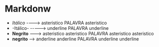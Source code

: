# Markdonw

 - *Itálico*  ----> asteristico PALAVRA asteristico
 - -Itálico-  -----> underline PALAVRA underline
 - **Negrito** ---> asteristico asteristico PALAVRA asteristico asteristico
 - __negrito__ --> anderline anderline PALAVRA underline underline
